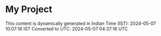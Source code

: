 # My Project

This content is dynamically generated in Indian Time (IST): 2024-05-07 10:07:16 IST
Converted to UTC: 2024-05-07 04:37:16 UTC
